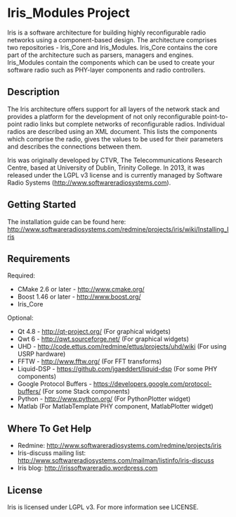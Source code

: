 # Iris_Modules Project

Iris is a software architecture for building highly reconfigurable radio networks using a component-based design. The architecture comprises two repositories - Iris_Core and Iris_Modules. Iris_Core contains the core part of the architecture such as parsers, managers and engines. Iris_Modules contain the components which can be used to create your software radio such as PHY-layer components and radio controllers.

## Description

The Iris architecture offers support for all layers of the network stack and provides a platform for the development of not only reconfigurable point-to-point radio links but complete networks of reconfigurable radios. Individual radios are described using an XML document. This lists the components which comprise the radio, gives the values to be used for their parameters and describes the connections between them.

Iris was originally developed by CTVR, The Telecommunications Research Centre, based at University of Dublin, Trinity College. In 2013, it was released under the LGPL v3 license and is currently managed by Software Radio Systems (http://www.softwareradiosystems.com).

## Getting Started

The installation guide can be found here: http://www.softwareradiosystems.com/redmine/projects/iris/wiki/Installing_Iris

## Requirements

Required:
* CMake 2.6 or later - http://www.cmake.org/
* Boost 1.46 or later - http://www.boost.org/
* Iris_Core

Optional:
* Qt 4.8 - http://qt-project.org/ (For graphical widgets)
* Qwt 6 - http://qwt.sourceforge.net/ (For graphical widgets)
* UHD - http://code.ettus.com/redmine/ettus/projects/uhd/wiki (For using USRP hardware)
* FFTW - http://www.fftw.org/ (For FFT transforms)
* Liquid-DSP - https://github.com/jgaeddert/liquid-dsp (For some PHY components)
* Google Protocol Buffers - https://developers.google.com/protocol-buffers/ (For some Stack components)
* Python - http://www.python.org/ (For PythonPlotter widget)
* Matlab (For MatlabTemplate PHY component, MatlabPlotter widget)

## Where To Get Help

* Redmine: http://www.softwareradiosystems.com/redmine/projects/iris
* Iris-discuss mailing list: http://www.softwareradiosystems.com/mailman/listinfo/iris-discuss
* Iris blog: http://irissoftwareradio.wordpress.com

## License

Iris is licensed under LGPL v3. For more information see LICENSE.


